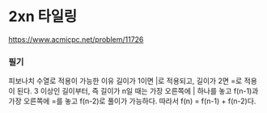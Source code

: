 # 2xn 타일링
https://www.acmicpc.net/problem/11726
### 필기
피보나치 수열로 적용이 가능한 이유
길이가 1이면 |로 적용되고,
길이가 2면 =로 적용이 된다.
3 이상인 길이부터, 즉 길이가 n일 때는
가장 오른쪽에 | 하나를 놓고 f(n-1)과 가장 오른쪽에 =를 놓고 f(n-2)로 풀이가 가능하다.
따라서 f(n) = f(n-1) + f(n-2)다.
